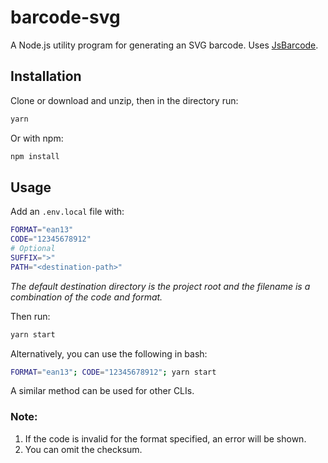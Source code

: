 # barcode-svg

A Node.js utility program for generating an SVG barcode. Uses [JsBarcode](https://github.com/lindell/JsBarcode).

## Installation

Clone or download and unzip, then in the directory run:

```bash
yarn
```

Or with npm:

```bash
npm install
```

## Usage

Add an `.env.local` file with:

```bash
FORMAT="ean13"
CODE="12345678912"
# Optional
SUFFIX=">"
PATH="<destination-path>"
```

*The default destination directory is the project root and the filename is a combination of the code and format.*

Then run:

```bash
yarn start
```

Alternatively, you can use the following in bash:

```bash
FORMAT="ean13"; CODE="12345678912"; yarn start
```

A similar method can be used for other CLIs.

### Note:

1. If the code is invalid for the format specified, an error will be shown.
2. You can omit the checksum.
